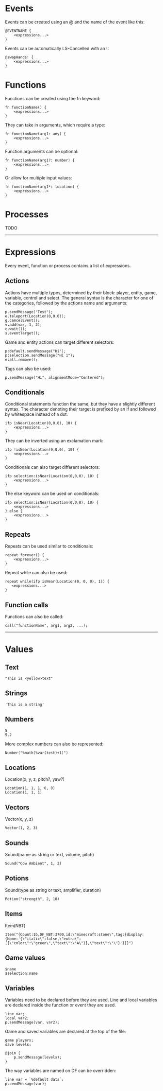 # Events
Events can be created using an @ and the name of the event like this:
```
@EVENTNAME {
    <expressions...>
}
```
Events can be automatically LS-Cancelled with an !:
```
@swapHands! {
    <expressions...>
}
```

# Functions
Functions can be created using the fn keyword:
```
fn functionName() {
    <expressions...>
}
```
They can take in arguments, which require a type:
```
fn functionName(arg1: any) {
    <expressions...>
}
```
Function arguments can be optional:
```
fn functionName(arg1?: number) {
    <expressions...>
}
```
Or allow for multiple input values:
```
fn functionName(arg1*: location) {
    <expressions...>
}
```

# Processes
TODO

---
# Expressions
Every event, function or process contains a list of expressions.
## Actions
Actions have multiple types, determined by their block: player, entity, game, variable, control and select.
The general syntax is the character for one of the categories, followed by the actions name and arguments:
```
p.sendMessage("Test");
e.teleport(Location(0,0,0));
g.cancelEvent();
v.add(var, 1, 2);
c.wait(1);
s.eventTarget();
```
Game and entity actions can target different selectors:
```
p:default.sendMessage("Hi");
p:selection.sendMessage("Hi 1");
e:all.remove();
```
Tags can also be used:
```
p.sendMessage("Hi", alignmentMode="Centered");
```
## Conditionals
Conditional statements function the same, but they have a slightly different syntax.
The character denoting their target is prefixed by an if and followed by whitespace instead of a dot.
```
ifp isNear(Location(0,0,0), 10) {
    <expressions...>
}
```
They can be inverted using an exclamation mark:
```
ifp !isNear(Location(0,0,0), 10) {
    <expressions...>
}
```
Conditionals can also target different selectors:
```
ifp selection:isNear(Location(0,0,0), 10) {
    <expressions...>
}
```
The else keyword can be used on conditionals:
```
ifp selection:isNear(Location(0,0,0), 10) {
    <expressions...>
} else {
    <expressions...>
}
```
## Repeats
Repeats can be used similar to conditionals:
```
repeat forever() {
    <expressions...>
}
```
Repeat while can also be used:
```
repeat while(ifp isNear(Location(0, 0, 0), 1)) {
   <expressions...> 
}
```
## Function calls
Functions can also be called:
```
call("functionName", arg1, arg2, ...);
```
---
# Values
## Text
```
"This is <yellow>text"
```
## Strings
```
'This is a string'
```
## Numbers
```
5
5.2
```
More complex numbers can also be represented:
```
Number("%math(%var(test)+1)")
```
## Locations
Location(x, y, z, pitch?, yaw?)
```
Location(1, 1, 1, 0, 0)
Location(1, 1, 1)
```
## Vectors
Vector(x, y, z)
```
Vector(1, 2, 3)
```
## Sounds
Sound(name as string or text, volume, pitch)
```
Sound("Cow Ambient", 1, 2) 
```
## Potions
Sound(type as string or text, amplifier, duration)
```
Potion("strength", 2, 10)
```
## Items
Item(NBT)
```
Item("{Count:1b,DF_NBT:3700,id:\"minecraft:stone\",tag:{display:{Name:'{\"italic\":false,\"extra\":[{\"color\":\"green\",\"text\":\"A\"}],\"text\":\"\"}'}}}")
```

## Game values
```
$name
$selection:name
```
## Variables
Variables need to be declared before they are used.
Line and local variables are declared inside the function or event they are used.
```
line var;
local var2;
p.sendMessage(var, var2);
```
Game and saved variables are declared at the top of the file:
```
game players;
save levels;

@join {
    p.sendMessage(levels);
}
```
The way variables are named on DF can be overridden:
```
line var = `%default data`;
p.sendMessage(var);
```